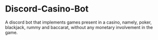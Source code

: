 # Discord-Casino-Bot
A discord bot that implements games present in a casino, namely, poker, blackjack, rummy and baccarat, without any monetary involvement in the game.
